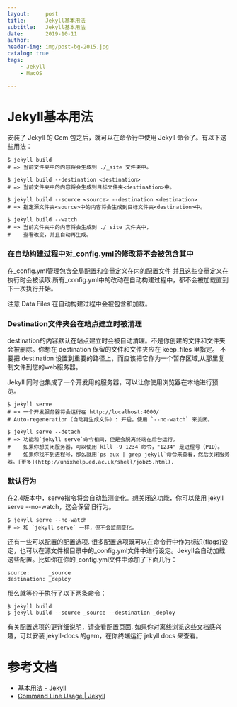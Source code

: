 ```yaml
---
layout:     post
title:      Jekyll基本用法
subtitle:   Jekyll基本用法
date:       2019-10-11
author:     
header-img: img/post-bg-2015.jpg
catalog: true
tags:
    - Jekyll
    - MacOS

---
```


# Jekyll基本用法

安装了 Jekyll 的 Gem 包之后，就可以在命令行中使用 Jekyll 命令了。有以下这些用法：

```
$ jekyll build
# => 当前文件夹中的内容将会生成到 ./_site 文件夹中。

$ jekyll build --destination <destination>
# => 当前文件夹中的内容将会生成到目标文件夹<destination>中。

$ jekyll build --source <source> --destination <destination>
# => 指定源文件夹<source>中的内容将会生成到目标文件夹<destination>中。

$ jekyll build --watch
# => 当前文件夹中的内容将会生成到 ./_site 文件夹中，
#    查看改变，并且自动再生成。
```

### 在自动构建过程中对_config.yml的修改将不会被包含其中
在_config.yml管理包含全局配置和变量定义在内的配置文件 并且这些变量定义在执行时会被读取.所有_config.yml中的改动在自动构建过程中，都不会被加载直到下一次执行开始。

注意 Data Files 在自动构建过程中会被包含和加载。

### Destination文件夹会在站点建立时被清理
destination的内容默认在站点建立时会被自动清理。不是你创建的文件和文件夹会被删除。你想在 destination 保留的文件和文件夹应在 keep_files 里指定。
不要把 destination 设置到重要的路径上，而应该把它作为一个暂存区域,从那里复制文件到您的web服务器。

Jekyll 同时也集成了一个开发用的服务器，可以让你使用浏览器在本地进行预览。

```
$ jekyll serve
# => 一个开发服务器将会运行在 http://localhost:4000/
# Auto-regeneration（自动再生成文件）: 开启。使用 `--no-watch` 来关闭。

$ jekyll serve --detach
# => 功能和`jekyll serve`命令相同，但是会脱离终端在后台运行。
#    如果你想关闭服务器，可以使用`kill -9 1234`命令，"1234" 是进程号（PID）。
#    如果你找不到进程号，那么就用`ps aux | grep jekyll`命令来查看，然后关闭服务器。[更多](http://unixhelp.ed.ac.uk/shell/jobz5.html).
```

### 默认行为
在2.4版本中，serve指令将会自动监测变化。想关闭这功能，你可以使用 jekyll serve --no-watch，这会保留旧行为。

```
$ jekyll serve --no-watch
# => 和 `jekyll serve` 一样，但不会监测变化。
```

还有一些可以配置的配置选项. 很多配置选项既可以在命令行中作为标识(flags)设定，也可以在源文件根目录中的_config.yml文件中进行设定。Jekyll会自动加载这些配置。比如你在你的_config.yml文件中添加了下面几行：

```
source:      _source
destination: _deploy
```
那么就等价于执行了以下两条命令：

```
$ jekyll build
$ jekyll build --source _source --destination _deploy
```
有关配置选项的更详细说明，请查看配置页面.
如果你对离线浏览这些文档感兴趣，可以安装 jekyll-docs 的gem，在你终端运行 jekyll docs 来查看。

# 参考文档
+ [基本用法 - Jekyll](http://jekyllcn.com/docs/usage/)
+ [Command Line Usage | Jekyll](https://jekyllrb.com/docs/usage/)
